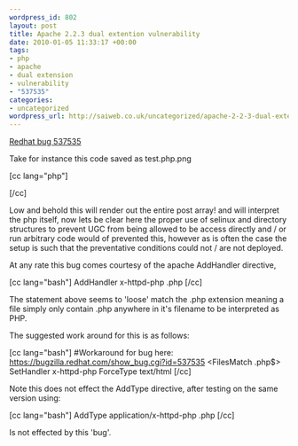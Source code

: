 ```yaml
--- 
wordpress_id: 802
layout: post
title: Apache 2.2.3 dual extention vulnerability
date: 2010-01-05 11:33:17 +00:00
tags: 
- php
- apache
- dual extension
- vulnerability
- "537535"
categories: 
- uncategorized
wordpress_url: http://saiweb.co.uk/uncategorized/apache-2-2-3-dual-extention-vulnerability
---
```

<a href="https://bugzilla.redhat.com/show_bug.cgi?id=537535">Redhat bug 537535</a>

Take for instance this code saved as test.php.png

[cc lang="php"]
<?PHP
print_r($_POST);
?>
[/cc]

Low and behold this will render out the entire post array! and will interpret the php itself, now lets be clear here the proper use of selinux and directory structures to prevent UGC from being allowed to be access directly and / or run arbitrary code would of prevented this, however as is often the case the setup is such that the preventative conditions could not / are not deployed.

At any rate this bug comes courtesy of the apache AddHandler directive, 

[cc lang="bash"]
AddHandler x-httpd-php .php
[/cc]

The statement above seems to 'loose' match the .php extension meaning a file simply only contain .php anywhere in it's filename to be interpreted as PHP.

The suggested work around for this is as follows:

[cc lang="bash"]
#Workaround for bug here: https://bugzilla.redhat.com/show_bug.cgi?id=537535
<FilesMatch \.php$>
SetHandler x-httpd-php
ForceType text/html
</FilesMatch>
[/cc]

Note this does not effect the AddType directive, after testing on the same version using:

[cc lang="bash"]
AddType application/x-httpd-php .php
[/cc]

Is not effected by this 'bug'.




